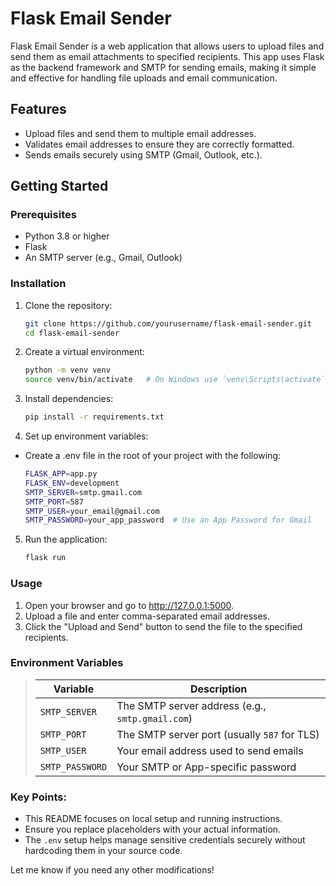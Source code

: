 # Flask Email Sender

Flask Email Sender is a web application that allows users to upload files and send them as email attachments to specified recipients. This app uses Flask as the backend framework and SMTP for sending emails, making it simple and effective for handling file uploads and email communication.

## Features

- Upload files and send them to multiple email addresses.
- Validates email addresses to ensure they are correctly formatted.
- Sends emails securely using SMTP (Gmail, Outlook, etc.).

## Getting Started

### Prerequisites

- Python 3.8 or higher
- Flask
- An SMTP server (e.g., Gmail, Outlook)

### Installation

1. Clone the repository:

   ```bash
   git clone https://github.com/yourusername/flask-email-sender.git
   cd flask-email-sender
2. Create a virtual environment:

   ```bash
   python -m venv venv
   source venv/bin/activate   # On Windows use `venv\Scripts\activate`

4. Install dependencies:

   ```bash
   pip install -r requirements.txt

4. Set up environment variables:

- Create a .env file in the root of your project with the following:
   ```bash
   FLASK_APP=app.py
   FLASK_ENV=development
   SMTP_SERVER=smtp.gmail.com
   SMTP_PORT=587
   SMTP_USER=your_email@gmail.com
   SMTP_PASSWORD=your_app_password  # Use an App Password for Gmail

5. Run the application:
   ```bash
   flask run

### Usage

 1. Open your browser and go to http://127.0.0.1:5000.
 2. Upload a file and enter comma-separated email addresses.
 3. Click the "Upload and Send" button to send the file to the specified recipients.

### Environment Variables

> | Variable        | Description                                     |
> |-----------------|-------------------------------------------------|
> | `SMTP_SERVER`   | The SMTP server address (e.g., `smtp.gmail.com`)|
> | `SMTP_PORT`     | The SMTP server port (usually `587` for TLS)    |
> | `SMTP_USER`     | Your email address used to send emails          |
> | `SMTP_PASSWORD` | Your SMTP or App-specific password              |






### Key Points:
- This README focuses on local setup and running instructions.
- Ensure you replace placeholders with your actual information.
- The `.env` setup helps manage sensitive credentials securely without hardcoding them in your source code.

Let me know if you need any other modifications!
